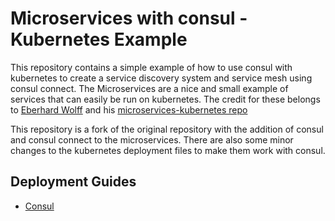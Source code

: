 # Microservices with consul - Kubernetes Example

This repository contains a simple example of how to use consul with kubernetes to create a service discovery system and
service mesh using consul connect. The Microservices are a nice and small example of services that can easily be run on 
kubernetes. The credit for these belongs to [Eberhard Wolff](https://github.com/ewolff) and his 
[microservices-kubernetes repo](https://github.com/ewolff/microservice-kubernetes)

This repository is a fork of the original repository with the addition of consul and consul connect to the microservices.
There are also some minor changes to the kubernetes deployment files to make them work with consul.

## Deployment Guides
* [Consul](consul-setup/README.md)